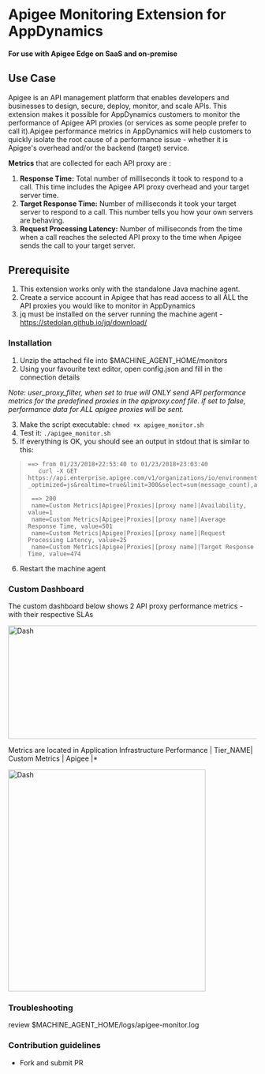 # Apigee Monitoring Extension for AppDynamics #
 #### For use with Apigee Edge on SaaS and on-premise ####
 
## Use Case ###

Apigee is an API management platform that enables developers and businesses to design, secure, deploy, monitor, and scale APIs. This extension makes it possible for AppDynamics customers to monitor the performance of Apigee API proxies (or services as some people prefer to call it).Apigee performance metrics in AppDynamics will help customers to quickly isolate the root cause of a performance issue - whether it is Apigee's overhead and/or the backend (target) service.  

**Metrics** that are collected for each API proxy are : 

1. **Response Time:**  Total number of milliseconds it took to respond to a call. This time includes the Apigee API proxy overhead and your target server time.
2. **Target Response Time:**  Number of milliseconds it took your target server to respond to a call. This number tells you how your own servers are behaving.
3. **Request Processing Latency:** Number of milliseconds from the time when a call reaches the selected API proxy to the time when Apigee sends the call to your target server.

## Prerequisite ###
1. This extension works only with the standalone Java machine agent. 
2. Create a service account in Apigee that has read access to all ALL the API proxies you would like to monitor in AppDynamics 
3. jq must be installed on the server running the machine agent - https://stedolan.github.io/jq/download/ 

### Installation ###
1. Unzip the attached file into $MACHINE_AGENT_HOME/monitors 
2. Using your favourite text editor, open config.json and fill in the connection details

*Note: user_proxy_filter, when set to true will ONLY send API performance metrics for the predefined proxies in the apiproxy.conf file. if set to false, performance data for ALL apigee proxies will be sent.* 

3. Make the script executable:  `chmod +x apigee_monitor.sh` 
4. Test it: `./apigee_monitor.sh`
5. If everything is OK, you should see an output in stdout that is similar to this: 
   
>     ==> from 01/23/2018+22:53:40 to 01/23/2018+23:03:40 
>        curl -X GET   https://api.enterprise.apigee.com/v1/organizations/io/environments/test/stats/apiproxy?_optimized=js&realtime=true&limit=300&select=sum(message_count),avg(total_response_time),avg(target_response_time),avg(request_processing_latency),sum(is_error)&sort=DESC&sortby=sum(message_count),avg(total_response_time),sum(is_error)&timeRange=01/23/2018+22:53:40~01/23/2018+23:03:40&timeUnit=minute&tsAscending=true
> 
>      ==> 200
>      name=Custom Metrics|Apigee|Proxies|[proxy name]|Availability, value=1
>      name=Custom Metrics|Apigee|Proxies|[proxy name]|Average Response Time, value=501
>      name=Custom Metrics|Apigee|Proxies|[proxy name]|Request Processing Latency, value=25
>      name=Custom Metrics|Apigee|Proxies|[proxy name]|Target Response Time, value=474

6. Restart the machine agent 

###  Custom Dashboard ###
The custom dashboard below shows 2 API proxy performance metrics - with their respective SLAs 

<img src="https://user-images.githubusercontent.com/2548160/35309120-a9c619bc-00a2-11e8-9713-64d6e9e05381.png" alt="Dash" height="230" width="850"/>

Metrics are located in Application Infrastructure Performance | Tier_NAME| Custom Metrics | Apigee |* 

<img src="https://user-images.githubusercontent.com/2548160/35309333-d0f9fd54-00a3-11e8-8602-27231a0b8d4e.png" alt="Dash" height="450" width="400"/>


### Troubleshooting ###

review $MACHINE_AGENT_HOME/logs/apigee-monitor.log 

### Contribution guidelines ###

* Fork and submit PR 


